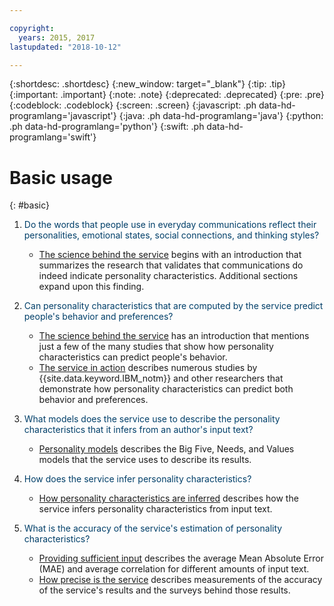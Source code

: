 ```yaml
---

copyright:
  years: 2015, 2017
lastupdated: "2018-10-12"

---
```


{:shortdesc: .shortdesc}
{:new_window: target="_blank"}
{:tip: .tip}
{:important: .important}
{:note: .note}
{:deprecated: .deprecated}
{:pre: .pre}
{:codeblock: .codeblock}
{:screen: .screen}
{:javascript: .ph data-hd-programlang='javascript'}
{:java: .ph data-hd-programlang='java'}
{:python: .ph data-hd-programlang='python'}
{:swift: .ph data-hd-programlang='swift'}

# Basic usage
{: #basic}

1.  <span style="color:#003F69">Do the words that people use in everyday communications reflect their personalities, emotional states, social connections, and thinking styles?</span>

    -   [The science behind the service](/docs/services/personality-insights/science.html#science) begins with an introduction that summarizes the research that validates that communications do indeed indicate personality characteristics. Additional sections expand upon this finding.

1.  <span style="color:#003F69">Can personality characteristics that are computed by the service predict people's behavior and preferences?</span>

    -   [The science behind the service](/docs/services/personality-insights/science.html#science) has an introduction that mentions just a few of the many studies that show how personality characteristics can predict people's behavior.
    -   [The service in action](/docs/services/personality-insights/applied.html#applied) describes numerous studies by {{site.data.keyword.IBM_notm}} and other researchers that demonstrate how personality characteristics can predict both behavior and preferences.

1.  <span style="color:#003F69">What models does the service use to describe the personality characteristics that it infers from an author's input text?</span>

    -   [Personality models](/docs/services/personality-insights/models.html) describes the Big Five, Needs, and Values models that the service uses to describe its results.

1.  <span style="color:#003F69">How does the service infer personality characteristics?</span>

    -   [How personality characteristics are inferred](/docs/services/personality-insights/science.html#researchInfer) describes how the service infers personality characteristics from input text.

1.  <span style="color:#003F69">What is the accuracy of the service's estimation of personality characteristics?</span>

    -   [Providing sufficient input](/docs/services/personality-insights/input.html#sufficient) describes the average Mean Absolute Error (MAE) and average correlation for different amounts of input text.
    -   [How precise is the service](/docs/services/personality-insights/science.html#researchPrecise) describes measurements of the accuracy of the service's results and the surveys behind those results.
